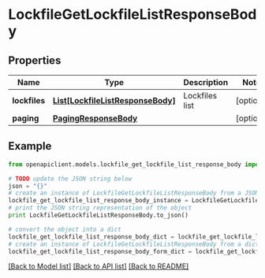 # LockfileGetLockfileListResponseBody


## Properties
Name | Type | Description | Notes
------------ | ------------- | ------------- | -------------
**lockfiles** | [**List[LockfileListResponseBody]**](LockfileListResponseBody.md) | Lockfiles list | [optional] 
**paging** | [**PagingResponseBody**](PagingResponseBody.md) |  | [optional] 

## Example

```python
from openapiclient.models.lockfile_get_lockfile_list_response_body import LockfileGetLockfileListResponseBody

# TODO update the JSON string below
json = "{}"
# create an instance of LockfileGetLockfileListResponseBody from a JSON string
lockfile_get_lockfile_list_response_body_instance = LockfileGetLockfileListResponseBody.from_json(json)
# print the JSON string representation of the object
print LockfileGetLockfileListResponseBody.to_json()

# convert the object into a dict
lockfile_get_lockfile_list_response_body_dict = lockfile_get_lockfile_list_response_body_instance.to_dict()
# create an instance of LockfileGetLockfileListResponseBody from a dict
lockfile_get_lockfile_list_response_body_form_dict = lockfile_get_lockfile_list_response_body.from_dict(lockfile_get_lockfile_list_response_body_dict)
```
[[Back to Model list]](../README.md#documentation-for-models) [[Back to API list]](../README.md#documentation-for-api-endpoints) [[Back to README]](../README.md)


